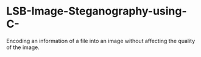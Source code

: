 # LSB-Image-Steganography-using-C-
Encoding an information of a file into an image without affecting the quality of the image.
